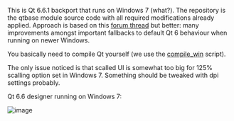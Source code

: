 This is Qt 6.6.1 backport that runs on Windows 7 (what?). The repository is the qtbase module source code with all required modifications already applied. 
Approach is based on this [forum thread](https://forum.qt.io/topic/133002/qt-creator-6-0-1-and-qt-6-2-2-running-on-windows-7/60) but better: many improvements amongst important fallbacks to default Qt 6 behaviour when running on newer Windows.

You basically need to compile Qt yourself (we use the [compile_win](https://github.com/crystalidea/qt-build-tools/tree/master/6.6.0) script).

The only issue noticed is that scalled UI is somewhat too big for 125% scalling option set in Windows 7. Something should be tweaked with dpi settings probably.

Qt 6.6 designer running on Windows 7:

![image](https://github.com/crystalidea/qt6windows7/assets/2600624/4c5ad13f-db6e-4684-8184-9615e4e55461)

